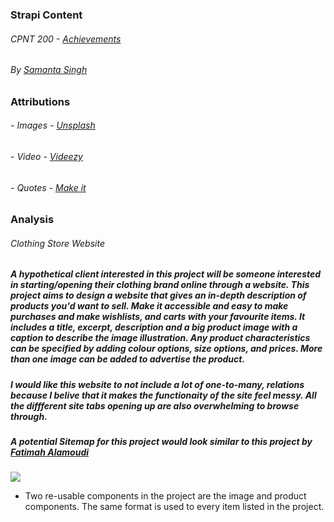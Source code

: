 ### Strapi Content
###### CPNT 200 - [Achievements](https://sait-wbdv-f22.netlify.app/courses/cpnt-200/assessments/achievements)
###### By [Samanta Singh](https://github.com/Samantasingh?tab=repositories)
### Attributions
###### - Images - [Unsplash](https://unsplash.com/s/photos/clothes)
###### - Video - [Videezy](https://www.videezy.com/backgrounds/56259-woman-choosing-clothes-for-shopping)
###### - Quotes - [Make it](https://www.cnbc.com/2018/03/29/10-life-lessons-from-96-year-old-iris-apfel.html)

### Analysis
###### Clothing Store Website

##### A hypothetical client interested in this project will be someone interested in starting/opening their clothing brand online through a website. This project aims to design a website that gives an in-depth description of products you'd want to sell. Make it accessible and easy to make purchases and make wishlists, and carts with your favourite items. It includes a title, excerpt, description and a big product image with a caption to describe the image illustration. Any product characteristics can be specified by adding colour options, size options, and prices. More than one image can be added to advertise the product.

##### I would like this website to not include a lot of one-to-many, relations because I belive that it makes the functionaity of the site feel messy. All the diffferent site tabs opening up are also overwhelming to browse through.

##### A potential Sitemap for this project would look similar to this project by [Fatimah Alamoudi](https://medium.com/@fatimahalamoudi)

![](https://miro.medium.com/max/1400/1*RO5bchyCsHmUm_6mg-KnSw.jpeg)

* Two re-usable components in the project are the image and product components. The same format is used to every item listed in the project.

